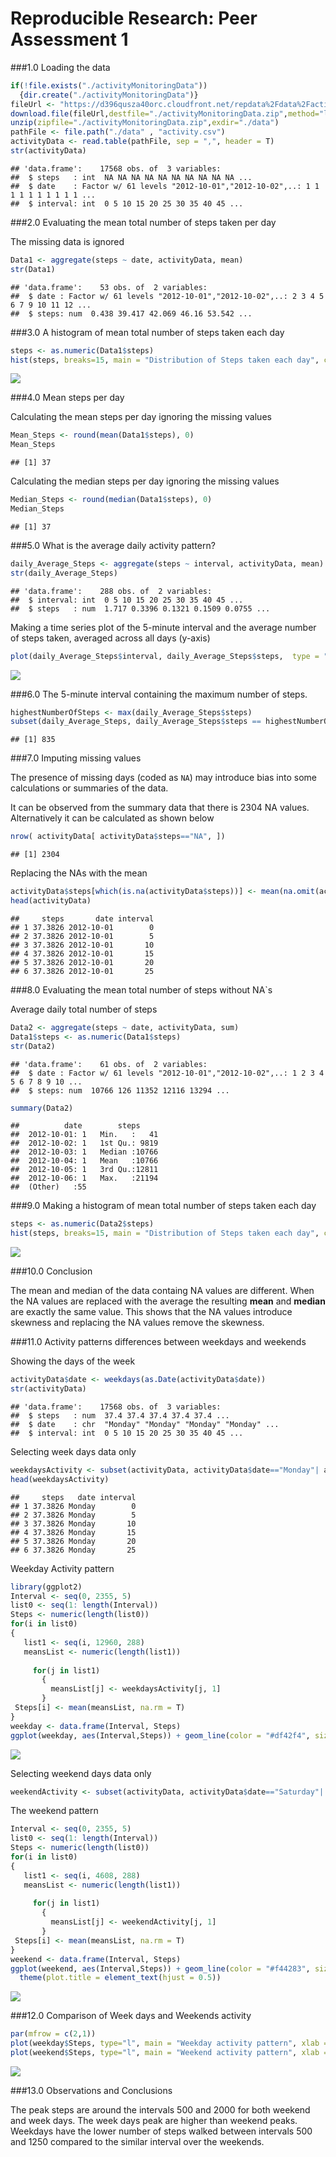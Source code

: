 # Reproducible Research: Peer Assessment 1



###1.0 Loading the data


```r
if(!file.exists("./activityMonitoringData"))
  {dir.create("./activityMonitoringData")}
fileUrl <- "https://d396qusza40orc.cloudfront.net/repdata%2Fdata%2Factivity.zip"
download.file(fileUrl,destfile="./activityMonitoringData.zip",method="libcurl")
unzip(zipfile="./activityMonitoringData.zip",exdir="./data")
pathFile <- file.path("./data" , "activity.csv")
activityData <- read.table(pathFile, sep = ",", header = T)
str(activityData)
```

```
## 'data.frame':	17568 obs. of  3 variables:
##  $ steps   : int  NA NA NA NA NA NA NA NA NA NA ...
##  $ date    : Factor w/ 61 levels "2012-10-01","2012-10-02",..: 1 1 1 1 1 1 1 1 1 1 ...
##  $ interval: int  0 5 10 15 20 25 30 35 40 45 ...
```



###2.0 Evaluating the mean total number of steps taken per day 

The missing data is ignored


```r
Data1 <- aggregate(steps ~ date, activityData, mean)
str(Data1)
```

```
## 'data.frame':	53 obs. of  2 variables:
##  $ date : Factor w/ 61 levels "2012-10-01","2012-10-02",..: 2 3 4 5 6 7 9 10 11 12 ...
##  $ steps: num  0.438 39.417 42.069 46.16 53.542 ...
```


###3.0 A histogram of mean total number of steps taken each day


```r
steps <- as.numeric(Data1$steps)
hist(steps, breaks=15, main = "Distribution of Steps taken each day", col = "#42f4d9", xlab = "Total Steps")
```

![](PA1_template_files/figure-html/unnamed-chunk-3-1.png)<!-- -->



###4.0 Mean steps per day 

Calculating the mean steps per day ignoring the missing values


```r
Mean_Steps <- round(mean(Data1$steps), 0)
Mean_Steps
```

```
## [1] 37
```


Calculating the median steps per day ignoring the missing values


```r
Median_Steps <- round(median(Data1$steps), 0)
Median_Steps
```

```
## [1] 37
```



###5.0 What is the average daily activity pattern?


```r
daily_Average_Steps <- aggregate(steps ~ interval, activityData, mean)
str(daily_Average_Steps)
```

```
## 'data.frame':	288 obs. of  2 variables:
##  $ interval: int  0 5 10 15 20 25 30 35 40 45 ...
##  $ steps   : num  1.717 0.3396 0.1321 0.1509 0.0755 ...
```

Making a time series plot of the 5-minute interval and the average number of steps taken, averaged across all days (y-axis)


```r
plot(daily_Average_Steps$interval, daily_Average_Steps$steps,  type = "l", main = "Average daily activity pattern", xlab = "Interval", ylab = "Steps", col="blue")
```

![](PA1_template_files/figure-html/unnamed-chunk-7-1.png)<!-- -->



###6.0 The 5-minute interval containing the maximum number of steps.


```r
highestNumberOfSteps <- max(daily_Average_Steps$steps)
subset(daily_Average_Steps, daily_Average_Steps$steps == highestNumberOfSteps)$interval
```

```
## [1] 835
```



###7.0 Imputing missing values

The presence of missing days (coded as `NA`) may introduce bias into some calculations or summaries of the data.

It can be observed from the summary data that there is 2304 NA values. Alternatively it can be calculated as shown below


```r
nrow( activityData[ activityData$steps=="NA", ])
```

```
## [1] 2304
```


Replacing the NAs with the mean


```r
activityData$steps[which(is.na(activityData$steps))] <- mean(na.omit(activityData$steps))
head(activityData)
```

```
##     steps       date interval
## 1 37.3826 2012-10-01        0
## 2 37.3826 2012-10-01        5
## 3 37.3826 2012-10-01       10
## 4 37.3826 2012-10-01       15
## 5 37.3826 2012-10-01       20
## 6 37.3826 2012-10-01       25
```



###8.0 Evaluating the mean total number of steps without NA`s

Average daily total number of steps


```r
Data2 <- aggregate(steps ~ date, activityData, sum)
Data1$steps <- as.numeric(Data1$steps)
str(Data2)
```

```
## 'data.frame':	61 obs. of  2 variables:
##  $ date : Factor w/ 61 levels "2012-10-01","2012-10-02",..: 1 2 3 4 5 6 7 8 9 10 ...
##  $ steps: num  10766 126 11352 12116 13294 ...
```

```r
summary(Data2)
```

```
##          date        steps      
##  2012-10-01: 1   Min.   :   41  
##  2012-10-02: 1   1st Qu.: 9819  
##  2012-10-03: 1   Median :10766  
##  2012-10-04: 1   Mean   :10766  
##  2012-10-05: 1   3rd Qu.:12811  
##  2012-10-06: 1   Max.   :21194  
##  (Other)   :55
```



###9.0 Making a histogram of mean total number of steps taken each day


```r
steps <- as.numeric(Data2$steps)
hist(steps, breaks=15, main = "Distribution of Steps taken each day", col = "#42f4d9", xlab = "Total Steps")
```

![](PA1_template_files/figure-html/unnamed-chunk-12-1.png)<!-- -->



###10.0 Conclusion

The mean and median of the data containg NA values are different. When the NA values are replaced with the average the resulting **mean** and **median** are exactly the same value. This shows that the NA values introduce skewness and replacing the NA values remove the skewness.


###11.0 Activity patterns differences between weekdays and weekends

Showing the days of the week


```r
activityData$date <- weekdays(as.Date(activityData$date))
str(activityData)
```

```
## 'data.frame':	17568 obs. of  3 variables:
##  $ steps   : num  37.4 37.4 37.4 37.4 37.4 ...
##  $ date    : chr  "Monday" "Monday" "Monday" "Monday" ...
##  $ interval: int  0 5 10 15 20 25 30 35 40 45 ...
```

Selecting week days data only


```r
weekdaysActivity <- subset(activityData, activityData$date=="Monday"| activityData$date=="Tuesday" |activityData$date=="Wednesday"| activityData$date=="Thursday" | activityData$date=="Friday")
head(weekdaysActivity)
```

```
##     steps   date interval
## 1 37.3826 Monday        0
## 2 37.3826 Monday        5
## 3 37.3826 Monday       10
## 4 37.3826 Monday       15
## 5 37.3826 Monday       20
## 6 37.3826 Monday       25
```

Weekday Activity pattern


```r
library(ggplot2)
Interval <- seq(0, 2355, 5)
list0 <- seq(1: length(Interval)) 
Steps <- numeric(length(list0))
for(i in list0)
{
   list1 <- seq(i, 12960, 288)
   meansList <- numeric(length(list1))
   
     for(j in list1)
       {
         meansList[j] <- weekdaysActivity[j, 1]
       }
 Steps[i] <- mean(meansList, na.rm = T)
}
weekday <- data.frame(Interval, Steps)
ggplot(weekday, aes(Interval,Steps)) + geom_line(color = "#df42f4", size=1/4, alpha=1) + labs(title="Weekday Activity Pattern") + theme(plot.title = element_text(hjust = 0.5))
```

![](PA1_template_files/figure-html/unnamed-chunk-15-1.png)<!-- -->

Selecting weekend days data only


```r
weekendActivity <- subset(activityData, activityData$date=="Saturday"| activityData$date=="Sunday")
```

The weekend pattern

```r
Interval <- seq(0, 2355, 5)
list0 <- seq(1: length(Interval)) 
Steps <- numeric(length(list0))
for(i in list0)
{
   list1 <- seq(i, 4608, 288)
   meansList <- numeric(length(list1))
   
     for(j in list1)
       {
         meansList[j] <- weekendActivity[j, 1]
       }
 Steps[i] <- mean(meansList, na.rm = T)
}
weekend <- data.frame(Interval, Steps)
ggplot(weekend, aes(Interval,Steps)) + geom_line(color = "#f44283", size=1/4, alpha=1) + labs(title="Weekend Daily Activity Pattern") + 
  theme(plot.title = element_text(hjust = 0.5))
```

![](PA1_template_files/figure-html/unnamed-chunk-17-1.png)<!-- -->

###12.0 Comparison of Week days and Weekends activity


```r
par(mfrow = c(2,1))
plot(weekday$Steps, type="l", main = "Weekday activity pattern", xlab = "Interval", ylab = "Steps", col="blue")
plot(weekend$Steps, type="l", main = "Weekend activity pattern", xlab = "Interval", ylab = "Steps", col="blue")
```

![](PA1_template_files/figure-html/unnamed-chunk-18-1.png)<!-- -->





###13.0 Observations and Conclusions


The peak steps are around the intervals 500 and 2000 for both weekend and week days. The week days peak are higher than weekend peaks. Weekdays have the lower number of steps walked between intervals 500 and 1250 compared to the similar interval over the weekends.





